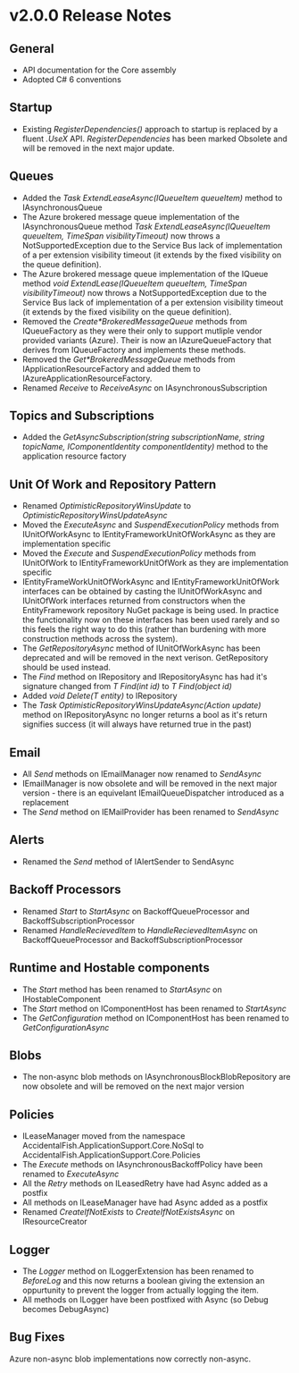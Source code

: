 # v2.0.0 Release Notes

## General

* API documentation for the Core assembly
* Adopted C# 6 conventions

## Startup

* Existing _RegisterDependencies()_ approach to startup is replaced by a fluent _.UseX_ API. _RegisterDependencies_ has been marked Obsolete and will be removed in the next major update.

## Queues

* Added the _Task ExtendLeaseAsync(IQueueItem<T> queueItem)_ method to IAsynchronousQueue
* The Azure brokered message queue implementation of the IAsynchronousQueue method _Task ExtendLeaseAsync(IQueueItem<T> queueItem, TimeSpan visibilityTimeout)_ now throws a NotSupportedException due to the Service Bus lack of implementation of a per extension visibility timeout (it extends by the fixed visibility on the queue definition).
* The Azure brokered message queue implementation of the IQueue method _void ExtendLease(IQueueItem<T> queueItem, TimeSpan visibilityTimeout)_ now throws a NotSupportedException due to the Service Bus lack of implementation of a per extension visibility timeout (it extends by the fixed visibility on the queue definition).
* Removed the _Create*BrokeredMessageQueue_ methods from IQueueFactory as they were their only to support mutliple vendor provided variants (Azure). Their is now an IAzureQueueFactory that derives from IQueueFactory and implements these methods.
* Removed the _Get*BrokeredMessageQueue_ methods from IApplicationResourceFactory and added them to IAzureApplicationResourceFactory.
* Renamed _Receive_ to _ReceiveAsync_ on IAsynchronousSubscription

## Topics and Subscriptions

* Added the _GetAsyncSubscription<T>(string subscriptionName, string topicName, IComponentIdentity componentIdentity)_ method to the application resource factory

## Unit Of Work and Repository Pattern

* Renamed _OptimisticRepositoryWinsUpdate_ to _OptimisticRepositoryWinsUpdateAsync_
* Moved the _ExecuteAsync_ and _SuspendExecutionPolicy_ methods from IUnitOfWorkAsync to IEntityFrameworkUnitOfWorkAsync as they are implementation specific
* Moved the _Execute_ and _SuspendExecutionPolicy_ methods from IUnitOfWork to IEntityFrameworkUnitOfWork as they are implementation specific
* IEntityFrameWorkUnitOfWorkAsync and IEntityFrameworkUnitOfWork interfaces can be obtained by casting the IUnitOfWorkAsync and IUnitOfWork interfaces returned from constructors when the EntityFramework repository NuGet package is being used. In practice the functionality now on these interfaces has been used rarely and so this feels the right way to do this (rather than burdening with more construction methods across the system).
* The _GetRepositoryAsync_ method of IUnitOfWorkAsync has been deprecated and will be removed in the next verison. GetRepository should be used instead.
* The _Find_ method on IRepository and IRepositoryAsync has had it's signature changed from _T Find(int id)_ to _T Find(object id)_
* Added _void Delete(T entity)_ to IRepository
* The _Task<bool> OptimisticRepositoryWinsUpdateAsync(Action update)_ method on IRepositoryAsync no longer returns a bool as it's return signifies success (it will always have returned true in the past)

## Email

* All _Send_ methods on IEmailManager now renamed to _SendAsync_
* IEmailManager is now obsolete and will be removed in the next major version - there is an equivelant IEmailQueueDispatcher introduced as a replacement
* The _Send_ method on IEMailProvider has been renamed to _SendAsync_

## Alerts

* Renamed the _Send_ method of IAlertSender to SendAsync

## Backoff Processors

* Renamed _Start_ to _StartAsync_ on BackoffQueueProcessor and BackoffSubscriptionProcessor
* Renamed _HandleRecievedItem_ to _HandleRecievedItemAsync_ on BackoffQueueProcessor and BackoffSubscriptionProcessor

## Runtime and Hostable components

* The _Start_ method has been renamed to _StartAsync_ on IHostableComponent
* The _Start_ method on IComponentHost has been renamed to _StartAsync_
* The _GetConfiguration_ method on IComponentHost has been renamed to _GetConfigurationAsync_

## Blobs

* The non-async blob methods on IAsynchronousBlockBlobRepository are now obsolete and will be removed on the next major version

## Policies

* ILeaseManager moved from the namespace AccidentalFish.ApplicationSupport.Core.NoSql to AccidentalFish.ApplicationSupport.Core.Policies
* The _Execute_ methods on IAsynchronousBackoffPolicy have been renamed to _ExecuteAsync_
* All the _Retry_ methods on ILeasedRetry have had Async added as a postfix
* All methods on ILeaseManager have had Async added as a postfix
* Renamed _CreateIfNotExists_ to _CreateIfNotExistsAsync_ on IResourceCreator

## Logger

* The _Logger_ method on ILoggerExtension has been renamed to _BeforeLog_ and this now returns a boolean giving the extension an oppurtunity to prevent the logger from actually logging the item.
* All methods on ILogger have been postfixed with Async (so Debug becomes DebugAsync)

## Bug Fixes

Azure non-async blob implementations now correctly non-async.
